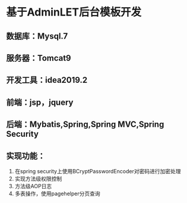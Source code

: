 # 基于AdminLET后台模板开发
## 数据库：Mysql.7                                                                      
## 服务器：Tomcat9
## 开发工具：idea2019.2
## 前端：jsp，jquery
## 后端：Mybatis,Spring,Spring MVC,Spring Security 
## 实现功能：
1. 在spring security上使用BCryptPasswordEncoder对密码进行加密处理
2. 实现方法级权限控制
3. 方法级AOP日志
4. 多表操作，使用pagehelper分页查询
